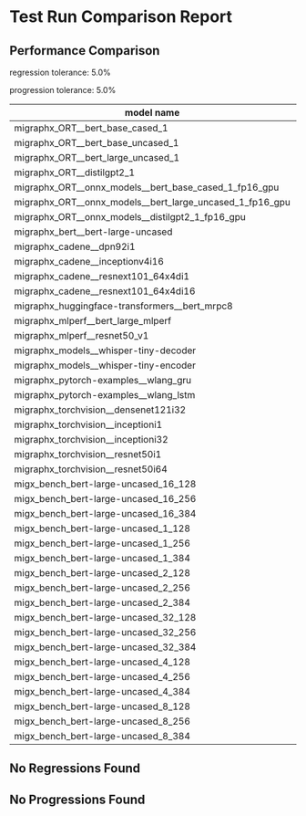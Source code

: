 # Test Run Comparison Report

## Performance Comparison

regression tolerance: 5.0%

progression tolerance: 5.0%

|model name|exit_status|analysis|old_time_ms|new_time_ms|change_ms|percent_change|
|---|---|---|---|---|---|---|
|migraphx_ORT__bert_base_cased_1|PASS|progression|101.346|94.591|-6.755|-6.67%|
|migraphx_ORT__bert_base_uncased_1|PASS|within tol|95.5034|99.1618|3.6583|3.83%|
|migraphx_ORT__bert_large_uncased_1|PASS|regression|290.4439|307.5093|17.0655|5.88%|
|migraphx_ORT__distilgpt2_1|PASS|progression|35.1049|31.2634|-3.8415|-10.94%|
|migraphx_ORT__onnx_models__bert_base_cased_1_fp16_gpu|Numerics|regression|84.7752|90.8611|6.0859|7.18%|
|migraphx_ORT__onnx_models__bert_large_uncased_1_fp16_gpu|Numerics|within tol|249.3368|255.5002|6.1634|2.47%|
|migraphx_ORT__onnx_models__distilgpt2_1_fp16_gpu|Numerics|within tol|39.3233|41.2648|1.9415|4.94%|
|migraphx_bert__bert-large-uncased|PASS|within tol|387.8339|376.7673|-11.0665|-2.85%|
|migraphx_cadene__dpn92i1|PASS|regression|171.3971|180.7198|9.3227|5.44%|
|migraphx_cadene__inceptionv4i16|PASS|within tol|5298.7931|5298.7747|-0.0183|-0.0%|
|migraphx_cadene__resnext101_64x4di1|PASS|within tol|324.3148|325.1031|0.7882|0.24%|
|migraphx_cadene__resnext101_64x4di16|PASS|within tol|5154.7909|5169.2461|14.4551|0.28%|
|migraphx_huggingface-transformers__bert_mrpc8|PASS|within tol|380.4204|379.2727|-1.1476|-0.3%|
|migraphx_mlperf__bert_large_mlperf|Numerics|progression|445.5365|419.9236|-25.6128|-5.75%|
|migraphx_mlperf__resnet50_v1|PASS|within tol|91.4229|92.1754|0.7526|0.82%|
|migraphx_models__whisper-tiny-decoder|PASS|within tol|32.7553|32.1896|-0.5657|-1.73%|
|migraphx_models__whisper-tiny-encoder|Numerics|within tol|183.9992|180.4443|-3.555|-1.93%|
|migraphx_pytorch-examples__wlang_gru|PASS|within tol|82.4427|78.9201|-3.5226|-4.27%|
|migraphx_pytorch-examples__wlang_lstm|PASS|within tol|43.7445|44.7953|1.0508|2.4%|
|migraphx_torchvision__densenet121i32|PASS|progression|1673.4347|1571.2533|-102.1814|-6.11%|
|migraphx_torchvision__inceptioni1|PASS|progression|221.348|200.9115|-20.4365|-9.23%|
|migraphx_torchvision__inceptioni32|PASS|within tol|5388.9789|5393.3811|4.4023|0.08%|
|migraphx_torchvision__resnet50i1|PASS|within tol|85.5755|85.0429|-0.5326|-0.62%|
|migraphx_torchvision__resnet50i64|PASS|within tol|5126.1681|5158.7965|32.6284|0.64%|
|migx_bench_bert-large-uncased_16_128|PASS|within tol|2641.8773|2621.6992|-20.1781|-0.76%|
|migx_bench_bert-large-uncased_16_256|PASS|within tol|4073.775|4152.8231|79.0481|1.94%|
|migx_bench_bert-large-uncased_16_384|Numerics|within tol|5809.7522|6013.1026|203.3504|3.5%|
|migx_bench_bert-large-uncased_1_128|PASS|progression|176.9675|157.8816|-19.086|-10.79%|
|migx_bench_bert-large-uncased_1_256|PASS|within tol|267.4712|268.2074|0.7362|0.28%|
|migx_bench_bert-large-uncased_1_384|PASS|regression|369.0756|391.8161|22.7405|6.16%|
|migx_bench_bert-large-uncased_2_128|PASS|within tol|402.2398|388.2297|-14.0101|-3.48%|
|migx_bench_bert-large-uncased_2_256|PASS|within tol|578.1443|582.4516|4.3073|0.75%|
|migx_bench_bert-large-uncased_2_384|PASS|progression|983.5079|868.6022|-114.9056|-11.68%|
|migx_bench_bert-large-uncased_32_128|PASS|within tol|5096.0184|5299.6859|203.6675|4.0%|
|migx_bench_bert-large-uncased_32_256|PASS|within tol|7975.8941|8065.2761|89.382|1.12%|
|migx_bench_bert-large-uncased_32_384|Numerics|within tol|11607.9535|11359.361|-248.5925|-2.14%|
|migx_bench_bert-large-uncased_4_128|PASS|within tol|714.5921|711.9372|-2.6549|-0.37%|
|migx_bench_bert-large-uncased_4_256|PASS|within tol|1115.7697|1079.8959|-35.8739|-3.22%|
|migx_bench_bert-large-uncased_4_384|PASS|regression|1518.8999|1636.9526|118.0527|7.77%|
|migx_bench_bert-large-uncased_8_128|PASS|within tol|1296.358|1317.8031|21.4451|1.65%|
|migx_bench_bert-large-uncased_8_256|PASS|within tol|2048.0947|2077.0844|28.9897|1.42%|
|migx_bench_bert-large-uncased_8_384|PASS|progression|3012.4891|2850.3582|-162.1309|-5.38%|

## No Regressions Found

## No Progressions Found

